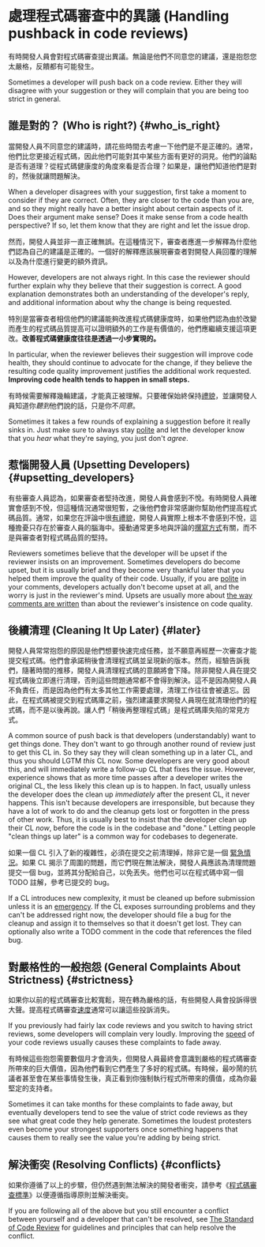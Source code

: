 # 處理程式碼審查中的異議 (Handling pushback in code reviews)

有時開發人員會對程式碼審查提出異議。無論是他們不同意您的建議，還是抱怨您太嚴格，反饋都有可能發生。

Sometimes a developer will push back on a code review. Either they will disagree
with your suggestion or they will complain that you are being too strict in
general.

## 誰是對的？ (Who is right?) {#who_is_right}

當開發人員不同意您的建議時，請花些時間去考慮一下他們是不是正確的。通常，他們比您更接近程式碼，因此他們可能對其中某些方面有更好的洞見。他們的論點是否有道理？從程式碼健康度的角度來看是否合理？如果是，讓他們知道他們是對的，然後就讓問題解決。

When a developer disagrees with your suggestion, first take a moment to consider
if they are correct. Often, they are closer to the code than you are, and so
they might really have a better insight about certain aspects of it. Does their
argument make sense? Does it make sense from a code health perspective? If so,
let them know that they are right and let the issue drop.

然而，開發人員並非一直正確無誤。在這種情況下，審查者應進一步解釋為什麼他們認為自己的建議是正確的。一個好的解釋應該展現審查者對開發人員回覆的理解以及為什麼進行變更的額外資訊。

However, developers are not always right. In this case the reviewer should
further explain why they believe that their suggestion is correct. A good
explanation demonstrates both an understanding of the developer's reply, and
additional information about why the change is being requested.

特別是當審查者相信他們的建議能夠改進程式碼健康度時，如果他們認為由於改變而產生的程式碼品質提高可以證明額外的工作是有價值的，他們應繼續支援這項更改。**改善程式碼健康度往往是透過一小步實現的。**

In particular, when the reviewer believes their suggestion will improve code
health, they should continue to advocate for the change, if they believe the
resulting code quality improvement justifies the additional work requested.
**Improving code health tends to happen in small steps.**

有時候需要解釋幾輪建議，才能真正被理解。只要確保始終保持[禮貌](comments.md#courtesy)，並讓開發人員知道你*聽到*他們說的話，只是你不*同意*。

Sometimes it takes a few rounds of explaining a suggestion before it really
sinks in. Just make sure to always stay [polite](comments.md#courtesy) and let
the developer know that you *hear* what they're saying, you just don't *agree*.

## 惹惱開發人員 (Upsetting Developers) {#upsetting_developers}

有些審查人員認為，如果審查者堅持改進，開發人員會感到不悅。有時開發人員確實會感到不悅，但這種情況通常很短暫，之後他們會非常感謝你幫助他們提高程式碼品質。通常，如果您在評論中很[有禮貌](comments.md#courtesy)，開發人員實際上根本不會感到不悅，這種擔憂只存在於審查人員的腦海中。擾動通常更多地與評論的[撰寫方式](comments.md#courtesy)有關，而不是與審查者對程式碼品質的堅持。

Reviewers sometimes believe that the developer will be upset if the reviewer
insists on an improvement. Sometimes developers do become upset, but it is
usually brief and they become very thankful later that you helped them improve
the quality of their code. Usually, if you are [polite](comments.md#courtesy) in
your comments, developers actually don't become upset at all, and the worry is
just in the reviewer's mind. Upsets are usually more about
[the way comments are written](comments.md#courtesy) than about the reviewer's
insistence on code quality.

## 後續清理 (Cleaning It Up Later) {#later}

開發人員常常抱怨的原因是他們想要快速完成任務，並不願意再經歷一次審查才能提交程式碼。他們會承諾稍後會清理程式碼並呈現新的版本。然而，經驗告訴我們，隨著時間的推移，開發人員清理程式碼的意願將會下降。除非開發人員在提交程式碼後立即進行清理，否則這些問題通常都不會得到解決。這不是因為開發人員不負責任，而是因為他們有太多其他工作需要處理，清理工作往往會被遺忘。因此，在程式碼被提交到程式碼庫之前，強烈建議要求開發人員現在就清理他們的程式碼，而不是以後再說。讓人們「稍後再整理程式碼」是程式碼庫失陷的常見方式。

A common source of push back is that developers (understandably) want to get
things done. They don't want to go through another round of review just to get
this CL in. So they say they will clean something up in a later CL, and thus you
should LGTM *this* CL now. Some developers are very good about this, and will
immediately write a follow-up CL that fixes the issue. However, experience shows
that as more time passes after a developer writes the original CL, the less
likely this clean up is to happen. In fact, usually unless the developer does
the clean up *immediately* after the present CL, it never happens. This isn't
because developers are irresponsible, but because they have a lot of work to do
and the cleanup gets lost or forgotten in the press of other work. Thus, it is
usually best to insist that the developer clean up their CL *now*, before the
code is in the codebase and "done." Letting people "clean things up later" is a
common way for codebases to degenerate.

如果一個 CL 引入了新的複雜性，必須在提交之前清理掉，除非它是一個 [緊急情況](../emergencies.md)。如果 CL 揭示了周圍的問題，而它們現在無法解決，開發人員應該為清理問題提交一個 bug，並將其分配給自己，以免丟失。他們也可以在程式碼中寫一個 TODO 註解，參考已提交的 bug。

If a CL introduces new complexity, it must be cleaned up before submission
unless it is an [emergency](../emergencies.md). If the CL exposes surrounding
problems and they can't be addressed right now, the developer should file a bug
for the cleanup and assign it to themselves so that it doesn't get lost. They
can optionally also write a TODO comment in the code that references the filed
bug.

## 對嚴格性的一般抱怨 (General Complaints About Strictness) {#strictness}

如果你以前的程式碼審查比較寬鬆，現在轉為嚴格的話，有些開發人員會投訴得很大聲。提高程式碼審查[速度](speed.md)通常可以讓這些投訴消失。

If you previously had fairly lax code reviews and you switch to having strict
reviews, some developers will complain very loudly. Improving the
[speed](speed.md) of your code reviews usually causes these complaints to fade
away.

有時候這些抱怨需要數個月才會消失，但開發人員最終會意識到嚴格的程式碼審查所帶來的巨大價值，因為他們看到它們產生了多好的程式碼。有時候，最吵鬧的抗議者甚至會在某些事情發生後，真正看到你強制執行程式所帶來的價值，成為你最堅定的支持者。

Sometimes it can take months for these complaints to fade away, but eventually
developers tend to see the value of strict code reviews as they see what great
code they help generate. Sometimes the loudest protesters even become your
strongest supporters once something happens that causes them to really see the
value you're adding by being strict.

## 解決衝突 (Resolving Conflicts) {#conflicts}

如果你遵循了以上的步驟，但仍然遇到無法解決的開發者衝突，請參考《[程式碼審查標準](standard.md)》以便遵循指導原則並解決衝突。

If you are following all of the above but you still encounter a conflict between
yourself and a developer that can't be resolved, see
[The Standard of Code Review](standard.md) for guidelines and principles that
can help resolve the conflict.
